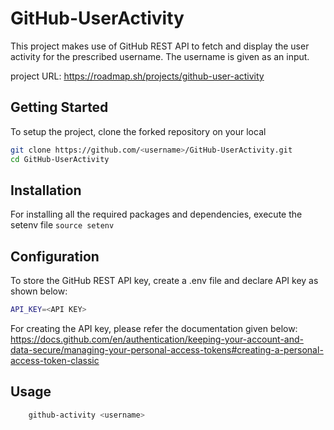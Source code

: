 # GitHub-UserActivity

This project makes use of GitHub REST API to fetch and display the user activity for the prescribed username. The username is given as an input.

project URL: https://roadmap.sh/projects/github-user-activity

## Getting Started

To setup the project, clone the forked repository on your local
```bash
git clone https://github.com/<username>/GitHub-UserActivity.git
cd GitHub-UserActivity
```

## Installation
For installing all the required packages and dependencies, execute the setenv file
`source setenv`

## Configuration
To store the GitHub REST API key, create a .env file and declare API key as shown below:
```bash
API_KEY=<API KEY>
```

For creating the API key, please refer the documentation given below:
https://docs.github.com/en/authentication/keeping-your-account-and-data-secure/managing-your-personal-access-tokens#creating-a-personal-access-token-classic

## Usage
```bash
    github-activity <username>
```
